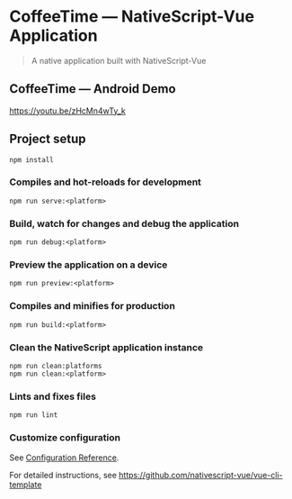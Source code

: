 # CoffeeTime — NativeScript-Vue Application

> A native application built with NativeScript-Vue

## CoffeeTime — Android Demo
https://youtu.be/zHcMn4wTy_k

## Project setup
```
npm install
```

### Compiles and hot-reloads for development
```
npm run serve:<platform>
```

### Build, watch for changes and debug the application
```
npm run debug:<platform>
```

### Preview the application on a device
```
npm run preview:<platform>
```

### Compiles and minifies for production
```
npm run build:<platform>
```

### Clean the NativeScript application instance
```
npm run clean:platforms
npm run clean:<platform>
```

### Lints and fixes files
```
npm run lint
```

### Customize configuration
See [Configuration Reference](https://cli.vuejs.org/config/).

For detailed instructions, see https://github.com/nativescript-vue/vue-cli-template
